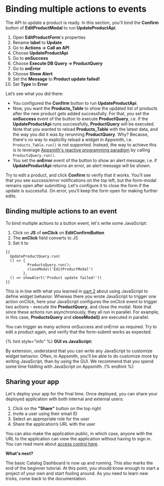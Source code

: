 # Binding multiple actions to events

The API to update a product is ready. In this section, you'll bind the **Confirm** button of **EditProductModal** to run **UpdateProductApi**.

1. Open **EditProductForm**'s properties
2. Rename **label** to **Update**
3. Go to **Actions → Call an API**
4. Choose **UpdateProductApi**
5. Go to **onSuccess**
6. Choose **Execute DB Query → ProductQuery**
7. Go to **onError**
8. Choose **Show Alert**
9. Set the **Message** to **Product update failed!**
10. Set **Type** to **Error**

Let’s see what you did there:

* You configured the **Confirm** button to run **UpdateProductApi**.
* Now, you want the **Products\_Table** to show the updated list of products after the new product gets added successfully. For that, you set the **onSuccess** event of the button to execute **ProductQuery**, i.e. if the **UpdateProductApi** runs successfully, **ProductQuery** will be executed. Note that you wanted to reload **Products\_Table** with the latest data, and the way you did it was by rerunning **ProductQuery**. Why? Because, there's no way to explicitly reload a widget in Appsmith, i.e. `Products_Table.run()` is not supported. Instead, the way to achieve this is to leverage [Appsmith's reactive programming paradigm](../part-1-creating-a-simple-view/creating-your-first-table.md#reactive-programming) by calling `ProductsQuery.run()`.
* You set the **onError** event of the button to show an alert message, i.e. if **UpdateProductApi** returns an error, an alert message will be shown.

Try to edit a product, and click **Confirm** to verify that it works. You'll see that you see success/error notifications on the top left, but the form-modal remains open after submitting. Let's configure it to close the form if the update is successful. On error, you'll keep the form open for making further edits. 

## Binding multiple actions to an event

To bind multiple actions to a button event, let's write some JavaScript:

1. Click on **JS** of **onClick** on **EditConfirmButton**
2. The **onClick** field converts to JS
3. Set it to 

```text
{{
  UpdateProductQuery.run(
  () => { 
          ProductsQuery.run(); 
          closeModal('EditProductModal')
        },
  () => showAlert('Product update failed!'))
}}
```

This is in line with what you learned in [part 2](https://app.gitbook.com/@appsmith/s/appsmith/~/drafts/-MNhV_5Yq8kOObHz_DLu/v/v1.3/tutorial/part-2-using-forms) about using JavaScript to define widget behavior. Whereas there you wrote JavaScript to trigger one action onClick, here your JavaScript configures the onClick event to trigger two actions - execute the **ProductQuery**, and close the modal. Note that since these actions run asynchronously, they all run in parallel. For example, in this case, **ProductsQuery** and **closeModal\(\)** are executed in parallel.

You can trigger as many actions onSuccess and onError as required. Try to edit a product again, and verify that the form-submit works as expected.

{% hint style="info" %}
**GUI vs JavaScript:**

By extension, understand that you can write any JavaScript to customize widget behavior. Often, in Appsmith, you'll be able to do customize more by writing JavaScript, than by using the GUI. We recommend that you spend some time fiddling with JavaScript on Appsmith.
{% endhint %}



## Sharing your app

Let's deploy your app for the final time. Once deployed, you can share your deployed application with both internal and external users: 

1. Click on the **"Share"** button on the top right
2. Invite a user using their email ID
3. Select an appropriate role for the user 
4. Share the application’s URL with the user

You can also make the application public, in which case, anyone with the URL to the application can view the application without having to sign in. You can read more about [access control here](https://docs.appsmith.com/core-concepts/access-control).

**What's next?**

The basic Catalog Dashboard is now up and running. This also marks the end of the beginner tutorial. At this point, you should know enough to start a project of your own and start fooling around. As you need to learn new tricks, come back to the documentation.  


